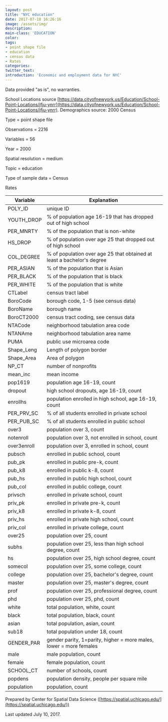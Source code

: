 ```yaml
---
layout: post
title: "NYC education"
date: 2017-07-18 16:26:16
image: /assets/img/
description:
main-class: 'EDUCATION'
color:
tags:
- point shape file
- education
- census data
- Rates
categories:
twitter_text:
introduction: 'Economic and employment data for NYC'
---
```

<script>
  var map = L.map('map').setView([28.601151, 84.115914], 6);
  L.tileLayer('https://api.tiles.mapbox.com/v4/{id}/{z}/{x}/{y}.png?access_token=pk.eyJ1IjoibWFwYm94IiwiYSI6ImNpejY4NXVycTA2emYycXBndHRqcmZ3N3gifQ.rJcFIG214AriISLbB6B5aw', { <!--this is the URL for the NYC_2000Census Geojson-->
		maxZoom: 18,
		attribution: 'Map data &copy; <a href="http://openstreetmap.org">OpenStreetMap</a> contributors, ' +
			'<a href="http://creativecommons.org/licenses/by-sa/2.0/">CC-BY-SA</a>, ' +
			'Imagery © <a href="http://mapbox.com">Mapbox</a>',
		id: 'mapbox.light'
	}).addTo(map);

  map.scrollWheelZoom.disable();
  map.touchZoom.disable();
  var enableMapInteraction = function () {
      map.scrollWheelZoom.enable();
      map.touchZoom.enable();
  }
  $('#map').on('click touch', enableMapInteraction);

  // load GeoJSON from an external file
  // load GeoJSON from an external file
  $.getJSON("../data/NYC_2000Census.geojson",function(data){
    // add GeoJSON layer to the map once the file is loaded
    var json = L.geoJson(data);
    json.addTo(map);
    map.fitBounds(json.getBounds());
  });

</script>

Data provided "as is", no warranties.

 School Locations source
[https://data.cityofnewyork.us/Education/School-Point-Locations/jfju-ynrr](https://data.cityofnewyork.us/Education/School-Point-Locations/jfju-ynrr).
 Demographics source: 2000 Census


 Type = point shape file

 Observations = 2216

 Variables = 56

 Year = 2000

 Spatial resolution = medium

 Topic = education

 Type of sample data = Census

 Rates

|Variable|Explanation|
|---|--|
|POLY\_ID|unique ID
|YOUTH\_DROP|% of population age 16-19 that has dropped out of high school
|PER\_MNRTY|% of the population that is non-white
|HS\_DROP|% of population over age 25 that dropped out of high school
|COL\_DEGREE|% of population over age 25 that obtained at least a bachelor's degree
|PER\_ASIAN|% of the population that is Asian
|PER\_BLACK|% of the population that is black
|PER\_WHITE|% of the population that is white
|CTLabel|census tract label
|BoroCode|borough code, 1-5 (see census data)
|BoroName|borough name
|BoroCT2000|census tract coding, see census data
|NTACode|neighborhood tabulation area code
|NTANAme|neighborhood tabulation area name
|PUMA|public use microarea code
|Shape\_Leng|Length of polygon border
|Shape\_Area|Area of polygon
|NP\_CT|number of nonprofits
|mean\_inc|mean income
|pop1619|population age 16-19, count
|dropout|high school dropouts, age 16-19, count
|enrollhs|population enrolled in high school, age 16-19, count
|PER\_PRV\_SC|% of all students enrolled in private school
|PER\_PUB\_SC|% of all students enrolled in public school
|over3|population over 3, count
|notenroll|population over 3, not enrolled in school, count
|over3enroll|population over 3, enrolled in school, count
|pubsch|enrolled in public school, count
|pub\_pk|enrolled in public pre-k, count
|pub\_k8|enrolled in public k-8, count
|pub\_hs|enrolled in public high school, count
|pub\_col|enrolled in public college, count
|privsch|enrolled in private school, count
|priv\_pk|enrolled in private pre-k, count
|priv\_k8|enrolled in private k-8, count
|priv\_hs|enrolled in private high school, count
|priv\_col|enrolled in private college, count
|over25|population over 25, count
|subhs|population over 25, less than high school degree, count
|hs|population over 25, high school degree, count
|somecol|population over 25, some college, count
|college|population over 25, bachelor's degree, count
|master|population over 25, master's degree, count
|prof|population over 25, professional degree, count
|phd|population over 25, phd, count
|white|total population, white, count
|black|total population, black, count
|asian|total population, asian, count
|sub18|total population under 18, count
|GENDER\_PAR|gender parity, 1=parity, higher = more males, lower = more females
|male|male population, count
|female|female population, count
|SCHOOL\_CT|number of schools, count
|popdens|population density, people per square mile
|population|population, count|



Prepared by Center for Spatial Data Science
([https://spatial.uchicago.edu/](https://spatial.uchicago.edu/))

 Last updated July 10, 2017.
